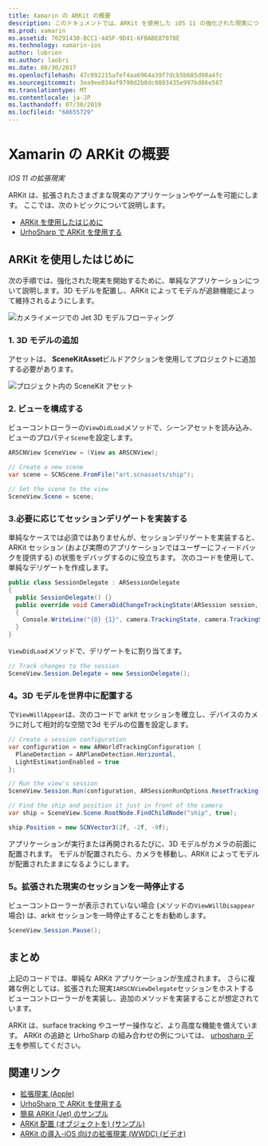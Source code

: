 ```yaml
---
title: Xamarin の ARKit の概要
description: このドキュメントでは、ARKit を使用した iOS 11 の強化された現実について説明します。 ここでは、3D モデルをアプリに追加する方法、ビューを構成する方法、セッションデリゲートを実装する方法、世界で3D モデルを配置する方法、および拡張された現実のセッションを一時停止する方法について説明します。
ms.prod: xamarin
ms.assetid: 70291430-BCC1-445F-9D41-6FBABE87078E
ms.technology: xamarin-ios
author: lobrien
ms.author: laobri
ms.date: 08/30/2017
ms.openlocfilehash: 47c092215afef4aa6964a39f7dcb5b685d98a4fc
ms.sourcegitcommit: 3ea9ee034af9790d2b0dc0893435e997bd06e587
ms.translationtype: MT
ms.contentlocale: ja-JP
ms.lasthandoff: 07/30/2019
ms.locfileid: "68655729"
---
```

# <a name="introduction-to-arkit-in-xamarinios"></a>Xamarin の ARKit の概要

_IOS 11 の拡張現実_

ARKit は、拡張されたさまざまな現実のアプリケーションやゲームを可能にします。 ここでは、次のトピックについて説明します。

- [ARKit を使用したはじめに](#gettingstarted)
- [UrhoSharp で ARKit を使用する](urhosharp.md)

<a name="gettingstarted" />

## <a name="getting-started-with-arkit"></a>ARKit を使用したはじめに

次の手順では、強化された現実を開始するために、単純なアプリケーションについて説明します。3D モデルを配置し、ARKit によってモデルが追跡機能によって維持されるようにします。

![カメライメージでの Jet 3D モデルフローティング](images/jet-sml.png)

### <a name="1-add-a-3d-model"></a>1. 3D モデルの追加

アセットは、 **SceneKitAsset**ビルドアクションを使用してプロジェクトに追加する必要があります。

![プロジェクト内の SceneKit アセット](images/scene-assets.png)


### <a name="2-configure-the-view"></a>2. ビューを構成する

ビューコントローラーの`ViewDidLoad`メソッドで、シーンアセットを読み込み、ビューのプロパティ`Scene`を設定します。

```csharp
ARSCNView SceneView = (View as ARSCNView);

// Create a new scene
var scene = SCNScene.FromFile("art.scnassets/ship");

// Set the scene to the view
SceneView.Scene = scene;
```

### <a name="3-optionally-implement-a-session-delegate"></a>3.必要に応じてセッションデリゲートを実装する

単純なケースでは必須ではありませんが、セッションデリゲートを実装すると、ARKit セッション (および実際のアプリケーションではユーザーにフィードバックを提供する) の状態をデバッグするのに役立ちます。 次のコードを使用して、単純なデリゲートを作成します。

```csharp
public class SessionDelegate : ARSessionDelegate
{
  public SessionDelegate() {}
  public override void CameraDidChangeTrackingState(ARSession session, ARCamera camera)
  {
    Console.WriteLine("{0} {1}", camera.TrackingState, camera.TrackingStateReason);
  }
}
```

`ViewDidLoad`メソッドで、デリゲートをに割り当てます。

```csharp
// Track changes to the session
SceneView.Session.Delegate = new SessionDelegate();
```

### <a name="4-position-the-3d-model-in-the-world"></a>4。3D モデルを世界中に配置する

で`ViewWillAppear`は、次のコードで arkit セッションを確立し、デバイスのカメラに対して相対的な空間で3d モデルの位置を設定します。

```csharp
// Create a session configuration
var configuration = new ARWorldTrackingConfiguration {
  PlaneDetection = ARPlaneDetection.Horizontal,
  LightEstimationEnabled = true
};

// Run the view's session
SceneView.Session.Run(configuration, ARSessionRunOptions.ResetTracking);

// Find the ship and position it just in front of the camera
var ship = SceneView.Scene.RootNode.FindChildNode("ship", true);

ship.Position = new SCNVector3(2f, -2f, -9f);
```

アプリケーションが実行または再開されるたびに、3D モデルがカメラの前面に配置されます。 モデルが配置されたら、カメラを移動し、ARKit によってモデルが配置されたままになるようにします。

### <a name="5-pause-the-augmented-reality-session"></a>5。拡張された現実のセッションを一時停止する

ビューコントローラーが表示されていない場合 (メソッドの`ViewWillDisappear`場合) は、arkit セッションを一時停止することをお勧めします。

```csharp
SceneView.Session.Pause();
```

## <a name="summary"></a>まとめ

上記のコードでは、単純な ARKit アプリケーションが生成されます。 さらに複雑な例としては、拡張された現実`IARSCNViewDelegate`セッションをホストするビューコントローラーがを実装し、追加のメソッドを実装することが想定されています。

ARKit は、surface tracking やユーザー操作など、より高度な機能を備えています。 ARKit の追跡と UrhoSharp の組み合わせの例については、 [urhosharp デモ](urhosharp.md)を参照してください。


## <a name="related-links"></a>関連リンク

- [拡張現実 (Apple)](https://developer.apple.com/arkit/)
- [UrhoSharp で ARKit を使用する](urhosharp.md)
- [簡易 ARKit (Jet) のサンプル](https://docs.microsoft.com/samples/xamarin/ios-samples/ios11-arkitsample)
- [ARKit 配置 (オブジェクトを) (サンプル)](https://docs.microsoft.com/samples/xamarin/ios-samples/ios11-arkitplacingobjects)
- [ARKit の導入-iOS 向けの拡張現実 (WWDC) (ビデオ)](https://developer.apple.com/videos/play/wwdc2017/602/)
